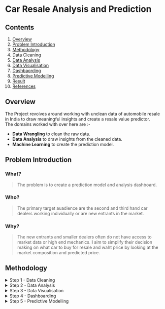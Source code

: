 # Car Resale Analysis and Prediction
<!--
Dashboard Link
  https://dataplatform.cloud.ibm.com/dashboards/7951e9c0-c358-4277-936f-3cae45ae4ec4/view/7234aa393e833ef770e7c4e407992c0674642359e7bb865287d37b490b657797f36f47c5c87d4f5fd8470732a5e4430a9f
-->
## Contents
 1. [Overview](#overview) 
 2. [Problem Introduction](#problem-introduction) 
 3. [Methodology](#methodology) 
 4. [Data Cleaning](#data-cleaning)
 5. [Data Analysis](#data-analysis) 
 6. [Data Visualisation](#data-visualisation) 
 7. [Dashbaording](#dashboarding) 
 8. [Predictive Modelling](#predictive-modelling) 
 9. [Result](#result)
 10. [References](#references)
 
## Overview
The Project revolves around working with unclean data of automobile resale in India to draw meaningful insights and create a resale value predictor.<br>
The domains worked with over here are :- <br> 
 - **Data Wrangling** to clean the raw data.
 - **Data Analysis** to draw insights from the cleaned data.
 - **Machine Learning** to create the prediction model.
 
## Problem Introduction
### What?
>The problem is to create a prediction model and analysis dashboard.<br>
### Who? 
>The primary target auadience are the second and third hand car dealers working individually or are new entrants in the market.<br>
### Why?
>The new entrants and smaller dealers often do not have access to market data or high end mechanics. I aim to simplify their decision making on what car to buy for resale and waht price by looking at the market composition and predicted price.

## Methodology
<details>
<summary>Step 1 - Data Cleaning</summary>
The Unclean raw data is cleaned and exported as new sheet to be used later<br>
</details>
<details>
<summary>Step 2 - Data Analysis</summary>
Looking at the composition of the data nd various statistical measure for the same.<br>
</details>
<details>
<summary>Step 3 - Data Visualisation</summary>
Finding patterns and relationships between various variables using plots and charts<br>
</details>
<details>
<summary>Step 4 - Dashboarding</summary>
Creation of an interactive dashboard using IBM cognos to provide insights and visualisations on the go.<br>
</details>
<details>
<summary>Step 5 - Predictive Modelling</summary>
Using machine learning to create a resale price prediction model<br>
</details>
